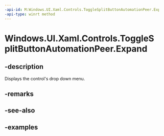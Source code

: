 ```yaml
---
-api-id: M:Windows.UI.Xaml.Controls.ToggleSplitButtonAutomationPeer.Expand
-api-type: winrt method
---
```


<!-- Method syntax.
public void ToggleSplitButtonAutomationPeer.Expand()
-->

# Windows.UI.Xaml.Controls.ToggleSplitButtonAutomationPeer.Expand

## -description

Displays the control's drop down menu.

## -remarks

## -see-also

## -examples

